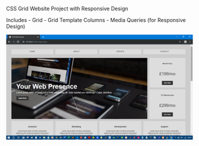 CSS Grid Website Project with Responsive Design

Includes
	- Grid
	- Grid Template Columns
	- Media Queries (for Responsive Design)

![Screenshot](/projectScreenshots/pic1.png)
